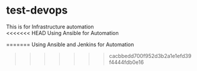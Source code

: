 # test-devops
This is for Infrastructure automation <br>
<<<<<<< HEAD
Using Ansible for Automation

=======
Using Ansible and Jenkins for Automation
>>>>>>> cacbbedd700f952d3b2a1e1efd39f4444fdb0e16
